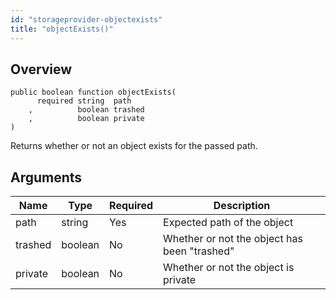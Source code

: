 ```yaml
---
id: "storageprovider-objectexists"
title: "objectExists()"
---
```



## Overview




```luceescript
public boolean function objectExists(
      required string  path   
    ,          boolean trashed
    ,          boolean private
)
```

Returns whether or not an object exists for the passed path.

## Arguments


<div class="table-responsive"><table class="table"><thead><tr><th>Name</th><th>Type</th><th>Required</th><th>Description</th></tr></thead><tbody><tr><td>path</td><td>string</td><td>Yes</td><td>Expected path of the object</td></tr><tr><td>trashed</td><td>boolean</td><td>No</td><td>Whether or not the object has been "trashed"</td></tr><tr><td>private</td><td>boolean</td><td>No</td><td>Whether or not the object is private</td></tr></tbody></table></div>